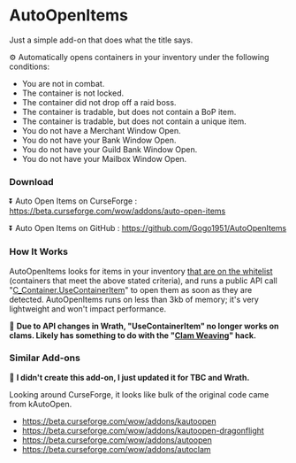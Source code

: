 # AutoOpenItems

Just a simple add-on that does what the title says.

⚙️ Automatically opens containers in your inventory under the following conditions:

- You are not in combat.
- The container is not locked.
- The container did not drop off a raid boss.
- The container is tradable, but does not contain a BoP item.
- The container is tradable, but does not contain a unique item.
- You do not have a Merchant Window Open.
- You do not have your Bank Window Open.
- You do not have your Guild Bank Window Open.
- You do not have your Mailbox Window Open.

### Download

⏬ Auto Open Items on CurseForge : https://beta.curseforge.com/wow/addons/auto-open-items

⏬ Auto Open Items on GitHub : https://github.com/Gogo1951/AutoOpenItems

### How It Works

AutoOpenItems looks for items in your inventory [that are on the whitelist](https://github.com/Gogo1951/AutoOpenItems/blob/main/AutoOpenItems.lua#L7) (containers that meet the above stated criteria), and runs a public API call "[C_Container.UseContainerItem](https://wowpedia.fandom.com/wiki/API_C_Container.UseContainerItem)" to open them as soon as they are detected. AutoOpenItems runs on less than 3kb of memory; it's very lightweight and won't impact performance. 

🚫 **Due to API changes in Wrath, "UseContainerItem" no longer works on clams. Likely has something to do with the "[Clam Weaving](https://www.youtube.com/watch?v=h3YO7jeoOWs)" hack.**

### Similar Add-ons

👏 **I didn't create this add-on, I just updated it for TBC and Wrath.**

Looking around CurseForge, it looks like bulk of the original code came from kAutoOpen.

- https://beta.curseforge.com/wow/addons/kautoopen
- https://beta.curseforge.com/wow/addons/kautoopen-dragonflight
- https://beta.curseforge.com/wow/addons/autoopen
- https://beta.curseforge.com/wow/addons/autoclam
